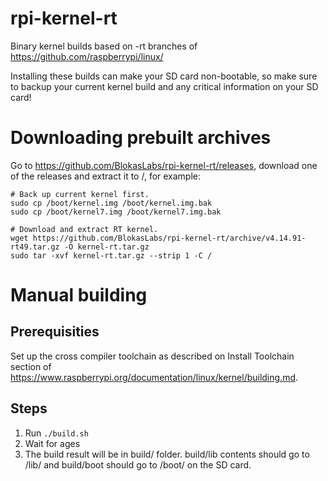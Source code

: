 # rpi-kernel-rt
Binary kernel builds based on -rt branches of https://github.com/raspberrypi/linux/

Installing these builds can make your SD card non-bootable, so make sure to backup your current kernel build and any critical information on your SD card!

# Downloading prebuilt archives

Go to https://github.com/BlokasLabs/rpi-kernel-rt/releases, download one of the releases
and extract it to /, for example:

```shell
# Back up current kernel first.
sudo cp /boot/kernel.img /boot/kernel.img.bak
sudo cp /boot/kernel7.img /boot/kernel7.img.bak

# Download and extract RT kernel.
wget https://github.com/BlokasLabs/rpi-kernel-rt/archive/v4.14.91-rt49.tar.gz -O kernel-rt.tar.gz
sudo tar -xvf kernel-rt.tar.gz --strip 1 -C /
```

# Manual building

## Prerequisities

Set up the cross compiler toolchain as described on Install Toolchain section of
https://www.raspberrypi.org/documentation/linux/kernel/building.md.

## Steps

1. Run `./build.sh`
1. Wait for ages
1. The build result will be in build/ folder. build/lib contents should go to /lib/
and build/boot should go to /boot/ on the SD card.
